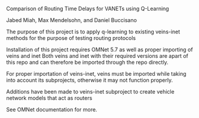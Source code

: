 Comparison of Routing Time Delays for VANETs using Q-Learning

Jabed Miah, Max Mendelsohn, and Daniel Buccisano

The purpose of this project is to apply q-learning to existing veins-inet methods 
for the purpose of testing routing protocols

Installation of this project requires OMNet 5.7 as well as proper importing of veins and inet
Both veins and inet with their required versions are apart of this repo and can therefore be
imported through the repo directly.

For proper importation of veins-inet, veins must be imported while taking into account its 
subprojects, otherwise it may not function properly.

Additions have been made to veins-inet subproject to create vehicle network models that 
act as routers

See OMNet documentation for more.
